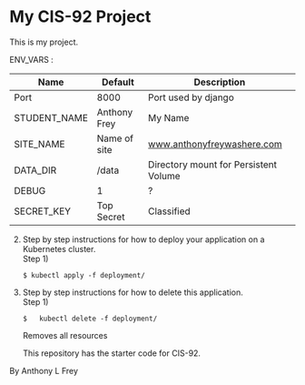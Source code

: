 # My CIS-92 Project 

This is my project.

ENV_VARS :

| Name |  Default |  Description
| --- | --- | --- |
| Port | 8000 | Port used by django |
|STUDENT_NAME| Anthony Frey | My Name |
|SITE_NAME | Name of site | www.anthonyfreywashere.com |
|DATA_DIR | /data | Directory mount for Persistent Volume |
| DEBUG | 1 | ? |
|SECRET_KEY | Top Secret | Classified


2)  Step by step instructions for how to deploy your application on a Kubernetes cluster.           
Step 1)

        $ kubectl apply -f deployment/
        
3)  Step by step instructions for how to delete this application.   
    Step 1)

        $   kubectl delete -f deployment/
    Removes all resources
 

    This repository has the starter code for CIS-92.     
           

By Anthony L Frey


